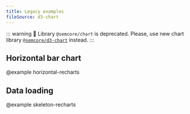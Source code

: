 ```yaml
---
title: Legacy examples
fileSource: d3-chart
---
```


::: warning
:rotating_light: Library `@semcore/chart` is deprecated. Please, use new chart library [`@semcore/d3-chart`](/data-display/area-chart/area-chart-d3-code/) instead.
:::

## Horizontal bar chart

@example horizontal-recharts

## Data loading

@example skeleton-recharts
